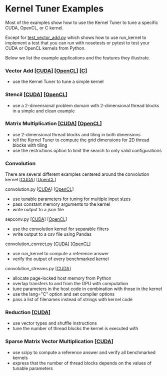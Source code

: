 # Kernel Tuner Examples

Most of the examples show how to use the Kernel Tuner to tune a specific CUDA, OpenCL, or C kernel.

Except for [test_vector_add.py](cuda/test_vector_add.py) which shows how to use run_kernel to implement
a test that you can run with nosetests or pytest to test your CUDA or OpenCL kernels from Python.

Below we list the example applications and the features they illustrate.

### Vector Add [[CUDA](cuda/vector_add.py)] [[OpenCL](opencl/vector_add.py)] [[C](c/vector_add.py)]
 - use the Kernel Tuner to tune a simple kernel

### Stencil [[CUDA](cuda/stencil.py)] [[OpenCL](opencl/stencil.py)] 
 - use a 2-dimensional problem domain with 2-dimensional thread blocks in a simple and clean example

### Matrix Multiplication [[CUDA](cuda/matmul.py)] [[OpenCL](opencl/matmul.py)]
 - use 2-dimensional thread blocks and tiling in both dimensions  
 - tell the Kernel Tuner to compute the grid dimensions for 2D thread blocks with tiling  
 - use the restrictions option to limit the search to only valid configurations

### Convolution
There are several different examples centered around the convolution kernel [[CUDA](cuda/convolution.cu)] [[OpenCL](opencl/convolution.cl)] 

convolution.py [[CUDA](cuda/convolution.py)] [[OpenCL](opencl/convolution.py)] 
 - use tunable parameters for tuning for multiple input sizes  
 - pass constant memory arguments to the kernel  
 - write output to a json file  

sepconv.py [[CUDA](cuda/sepconv.py)] [[OpenCL](opencl/sepconv.py)]
 - use the convolution kernel for separable filters  
 - write output to a csv file using Pandas

convolution_correct.py [[CUDA](cuda/convolution_correct.py)] [[OpenCL](opencl/convolution_correct.py)] 
 - use run_kernel to compute a reference answer  
 - verify the output of every benchmarked kernel

convolution_streams.py [[CUDA](cuda/convolution_streams.py)]
 - allocate page-locked host memory from Python
 - overlap transfers to and from the GPU with computation
 - tune parameters in the host code in combination with those in the kernel
 - use the lang="C" option and set compiler options
 - pass a list of filenames instead of strings with kernel code

### Reduction [[CUDA](cuda/reduction.py)]
 - use vector types and shuffle instructions
 - tune the number of thread blocks the kernel is executed with

### Sparse Matrix Vector Multiplication [[CUDA](cuda/spmv.py)] 
 - use scipy to compute a reference answer and verify all benchmarked kernels
 - express that the number of thread blocks depends on the values of tunable parameters

